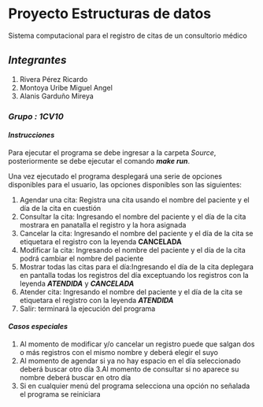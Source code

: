 # Proyecto Estructuras de datos
Sistema computacional para el registro de citas de un consultorio médico

## *Integrantes*
1. Rivera Pérez Ricardo
2. Montoya Uribe Miguel Angel
3. Alanis Garduño Mireya
### *Grupo : 1CV10*
#### *Instrucciones*
Para ejecutar el programa se debe ingresar a la carpeta *Source*, posteriormente se debe ejecutar el comando ***make run***.

Una vez ejecutado el programa desplegará una serie de opciones disponibles para el usuario, las opciones disponibles son las siguientes:
1. Agendar una cita: Registra una cita usando el nombre del paciente y el día de la cita en cuestión
2. Consultar la cita: Ingresando el nombre del paciente y el día de la cita mostrara en panatalla el registro y la hora asignada
3. Cancelar la cita: Ingresando el nombre del paciente y el día de la cita se etiquetara el registro con la leyenda **CANCELADA**
4. Modificar la cita: Ingresando el nombre del paciente y el día de la cita podrá cambiar el nombre del paciente
5. Mostrar todas las citas para el día:Ingresando el día de la cita deplegara en pantalla todas los registros del día exceptuando los registros con la leyenda ***ATENDIDA*** y ***CANCELADA***
6. Atender cita: Ingresando el nombre del paciente y el día de la cita se etiquetara el registro con la leyenda ***ATENDIDA*** 
7. Salir: terminará la ejecución del programa
#### *Casos especiales*
1. Al momento de modificar y/o cancelar un registro puede que salgan dos o más registros con el mismo nombre y deberá elegir el suyo
2. Al momento de agendar si ya no hay espacio en el día seleccionado deberá buscar otro día
3.Al momento de consultar si no aparece su nombre deberá buscar en otro día
4. Si en cualquier menú del programa selecciona una opción no señalada el programa se reiniciara
